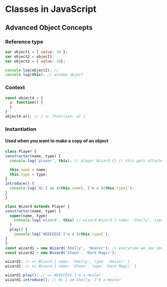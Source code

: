 # Classes in JavaScript

## Advanced Object Concepts

### Reference type

```javascript
var object1 = { value: 10 };
var object2 = object1;
var object3 = { value: 10};

console.log(object2); //
console.log(this); // window object
```

### Context

```javascript
const object4 = {
  a: function() {
  }
}
object4.a(); // { a: [Function: a] }
```

### Instantiation

#### Used when you want to make a copy of an object

```javascript
class Player {
constructor(name, type) {
  console.log('player', this); // player Wizard {} // this gets attached to Wizard

  this.name = name;
  this.type = type;
}
introduce() {
  console.log(`Hi I am ${this.name}, I'm a ${this.type}`);
}
}

class Wizard extends Player {
constructor(name, type) {
  super(name, type)
    console.log('wizard', this) // wizard Wizard { name: 'Shelly', type: 'Healer' }
  }
  play() {
    console.log(`WEEEEEEE I'm a ${this.type}`);
}
}
const wizard1 = new Wizard('Shelly', 'Healer'); // everytime we see new keyword, we're creating a new Wizard which will have 2 params (name,type)
const wizard2 = new Wizard('Shawn', 'Dark Magic');

wizard1; // => Wizard { name: 'Shelly', type: 'Healer' }
wizard2; // => Wizard { name: 'Shawn', type: 'Dark Magic' }

wizard1.play(); // => WEEEEEEE I'm a Healer
wizard1.introduce(); // Hi I am Shelly, I'm a Healer
```